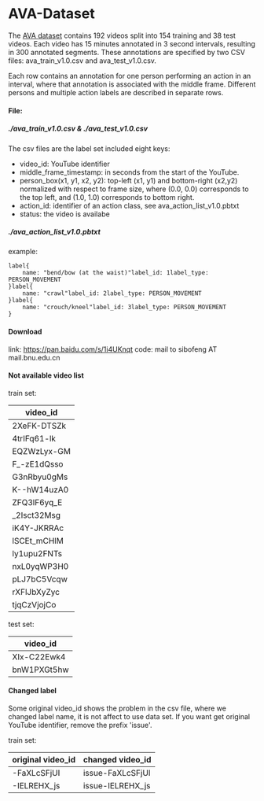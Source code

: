 # AVA-Dataset

The [AVA dataset](https://research.google.com/ava/) contains 192 videos split into 154 training and 38 test videos. Each video has 15 minutes annotated in 3 second intervals, resulting in 300 annotated segments. These annotations are specified by two CSV files: ava_train_v1.0.csv and ava_test_v1.0.csv.

Each row contains an annotation for one person performing an action in an interval, where that annotation is associated with the middle frame. Different persons and multiple action labels are described in separate rows.

#### File:
##### ./ava_train_v1.0.csv & ./ava_test_v1.0.csv
The csv files are the label set included eight keys:
- video_id: YouTube identifier
- middle_frame_timestamp: in seconds from the start of the YouTube.
- person_box(x1, y1, x2, y2): top-left (x1, y1) and bottom-right (x2,y2) normalized with respect to frame size, where (0.0, 0.0) corresponds to the top left, and (1.0, 1.0) corresponds to bottom right.
- action_id: identifier of an action class, see ava_action_list_v1.0.pbtxt
- status: the video is availabe

##### ./ava_action_list_v1.0.pbtxt
example:
```
label{
    name: "bend/bow (at the waist)"label_id: 1label_type: PERSON_MOVEMENT
}label{
    name: "crawl"label_id: 2label_type: PERSON_MOVEMENT
}label{
    name: "crouch/kneel"label_id: 3label_type: PERSON_MOVEMENT
}
```
#### Download

link: https://pan.baidu.com/s/1i4UKnqt 
code: mail to sibofeng AT mail.bnu.edu.cn

#### Not available video list

train set:

| video_id |
| -------- |
| 2XeFK-DTSZk |
| 4trIFq61-lk |
| EQZWzLyx-GM |
| F_-zE1dQsso |
| G3nRbyu0gMs |
| K--hW14uzA0 |
| ZFQ3lF6yq_E |
| _2Isct32Msg |
| iK4Y-JKRRAc |
| lSCEt_mCHlM |
| ly1upu2FNTs |
| nxL0yqWP3H0 |
| pLJ7bC5Vcqw |
| rXFlJbXyZyc |
| tjqCzVjojCo |

test set:

| video_id |
| -------- |
| XIx-C22Ewk4 |
| bnW1PXGt5hw |

#### Changed label

Some original video_id shows the problem in the csv file, where we changed label name, it is not affect to use data set. If you want get original YouTube identifier, remove the prefix 'issue'.

train set:

| original video_id | changed video_id |
| ----------------- | ---------------- |
| -FaXLcSFjUI | issue-FaXLcSFjUI |
| -IELREHX_js | issue-IELREHX_js |
